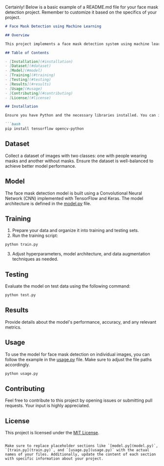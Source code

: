 Certainly! Below is a basic example of a README.md file for your face mask detection project. Remember to customize it based on the specifics of your project.

```markdown
# Face Mask Detection using Machine Learning

## Overview

This project implements a face mask detection system using machine learning (ML) techniques. The system is designed to identify whether a person is wearing a face mask or not in images.

## Table of Contents

- [Installation](#installation)
- [Dataset](#dataset)
- [Model](#model)
- [Training](#training)
- [Testing](#testing)
- [Results](#results)
- [Usage](#usage)
- [Contributing](#contributing)
- [License](#license)

## Installation

Ensure you have Python and the necessary libraries installed. You can install them using:

```bash
pip install tensorflow opencv-python
```

## Dataset

Collect a dataset of images with two classes: one with people wearing masks and another without masks. Ensure the dataset is well-balanced to achieve better model performance.

## Model

The face mask detection model is built using a Convolutional Neural Network (CNN) implemented with TensorFlow and Keras. The model architecture is defined in the [model.py](model.py) file.

## Training

1. Prepare your data and organize it into training and testing sets.
2. Run the training script:

```bash
python train.py
```

3. Adjust hyperparameters, model architecture, and data augmentation techniques as needed.

## Testing

Evaluate the model on test data using the following command:

```bash
python test.py
```

## Results

Provide details about the model's performance, accuracy, and any relevant metrics.

## Usage

To use the model for face mask detection on individual images, you can follow the example in the [usage.py](usage.py) file. Make sure to adjust the file paths accordingly.

```bash
python usage.py
```

## Contributing

Feel free to contribute to this project by opening issues or submitting pull requests. Your input is highly appreciated.

## License

This project is licensed under the [MIT License](LICENSE).
```

Make sure to replace placeholder sections like `[model.py](model.py)`, `[train.py](train.py)`, and `[usage.py](usage.py)` with the actual names of your files. Additionally, update the content of each section with specific information about your project.